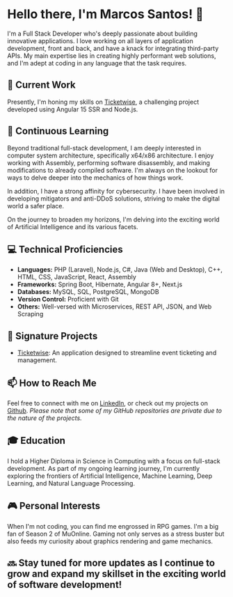 # Hello there, I'm Marcos Santos! 👋

I'm a Full Stack Developer who's deeply passionate about building innovative applications. I love working on all layers of application development, front and back, and have a knack for integrating third-party APIs. My main expertise lies in creating highly performant web solutions, and I'm adept at coding in any language that the task requires.

## 🔭 Current Work
Presently, I'm honing my skills on [Ticketwise](https://tickpluswise.com/), a challenging project developed using Angular 15 SSR and Node.js.

## 🌱 Continuous Learning
Beyond traditional full-stack development, I am deeply interested in computer system architecture, specifically x64/x86 architecture. I enjoy working with Assembly, performing software disassembly, and making modifications to already compiled software. I'm always on the lookout for ways to delve deeper into the mechanics of how things work.

In addition, I have a strong affinity for cybersecurity. I have been involved in developing mitigators and anti-DDoS solutions, striving to make the digital world a safer place.

On the journey to broaden my horizons, I'm delving into the exciting world of Artificial Intelligence and its various facets.

## 💻 Technical Proficiencies
- **Languages:** PHP (Laravel), Node.js, C#, Java (Web and Desktop), C++, HTML, CSS, JavaScript, React, Assembly
- **Frameworks:** Spring Boot, Hibernate, Angular 8+, Next.js
- **Databases:** MySQL, SQL, PostgreSQL, MongoDB
- **Version Control:** Proficient with Git
- **Others:** Well-versed with Microservices, REST API, JSON, and Web Scraping

## 🎯 Signature Projects
- [Ticketwise](https://tickpluswise.com/): An application designed to streamline event ticketing and management.

## 📫 How to Reach Me
Feel free to connect with me on [LinkedIn](https://www.linkedin.com/in/marcos-santos-stack/), or check out my projects on [Github](https://github.com/marcossantosfl). *Please note that some of my GitHub repositories are private due to the nature of the projects.*

## 🎓 Education
I hold a Higher Diploma in Science in Computing with a focus on full-stack development. As part of my ongoing learning journey, I'm currently exploring the frontiers of Artificial Intelligence, Machine Learning, Deep Learning, and Natural Language Processing.

## 🎮 Personal Interests
When I'm not coding, you can find me engrossed in RPG games. I'm a big fan of Season 2 of MuOnline. Gaming not only serves as a stress buster but also feeds my curiosity about graphics rendering and game mechanics.

## 🔜 Stay tuned for more updates as I continue to grow and expand my skillset in the exciting world of software development!
